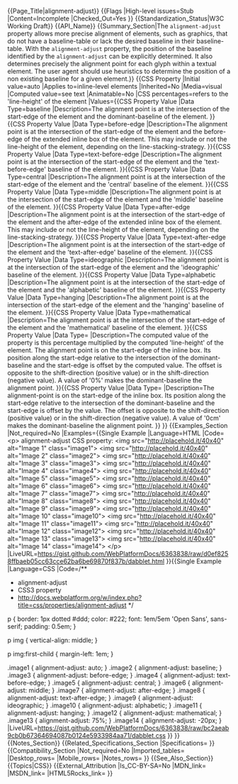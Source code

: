 {{Page_Title|alignment-adjust}}
{{Flags
|High-level issues=Stub
|Content=Incomplete
|Checked_Out=Yes
}}
{{Standardization_Status|W3C Working Draft}}
{{API_Name}}
{{Summary_Section|The <code>alignment-adjust</code> property allows more precise alignment of elements, such as graphics, that do not have a baseline-table or lack the desired baseline in their baseline-table. With the <code>alignment-adjust</code> property, the position of the baseline identified by the <code>alignment-adjust</code> can be explicitly determined. It also determines precisely the alignment point for each glyph within a textual element. The user agent should use heuristics to determine the position of a non existing baseline for a given element.}}
{{CSS Property
|Initial value=auto
|Applies to=inline-level elements
|Inherited=No
|Media=visual
|Computed value=see text
|Animatable=No
|CSS percentages=refers to the 'line-height' of the element
|Values={{CSS Property Value
|Data Type=baseline
|Description=The alignment point is at the intersection of the start-edge of the element and the dominant-baseline of the element.
}}{{CSS Property Value
|Data Type=before-edge
|Description=The alignment point is at the intersection of the start-edge of the element and the before-edge of the extended inline box of the element. This may include or not the line-height of the element, depending on the line-stacking-strategy.
}}{{CSS Property Value
|Data Type=text-before-edge
|Description=The alignment point is at the intersection of the start-edge of the element and the 'text-before-edge' baseline of the element.
}}{{CSS Property Value
|Data Type=central
|Description=The alignment point is at the intersection of the start-edge of the element and the 'central' baseline of the element.
}}{{CSS Property Value
|Data Type=middle
|Description=The alignment point is at the intersection of the start-edge of the element and the 'middle' baseline of the element.
}}{{CSS Property Value
|Data Type=after-edge
|Description=The alignment point is at the intersection of the start-edge of the element and the after-edge of the extended inline box of the element. This may include or not the line-height of the element, depending on the line-stacking-strategy.
}}{{CSS Property Value
|Data Type=text-after-edge
|Description=The alignment point is at the intersection of the start-edge of the element and the 'text-after-edge' baseline of the element.
}}{{CSS Property Value
|Data Type=ideographic
|Description=The alignment point is at the intersection of the start-edge of the element and the 'ideographic' baseline of the element.
}}{{CSS Property Value
|Data Type=alphabetic
|Description=The alignment point is at the intersection of the start-edge of the element and the 'alphabetic' baseline of the element.
}}{{CSS Property Value
|Data Type=hanging
|Description=The alignment point is at the intersection of the start-edge of the element and the 'hanging' baseline of the element.
}}{{CSS Property Value
|Data Type=mathematical
|Description=The alignment point is at the intersection of the start-edge of the element and the 'mathematical' baseline of the element.
}}{{CSS Property Value
|Data Type=<percentage>
|Description=The computed value of the property is this percentage multiplied by the computed 'line-height' of the element. The alignment point is on the start-edge of the inline box. Its position along the start-edge relative to the intersection of the dominant-baseline and the start-edge is offset by the computed value. The offset is opposite to the shift-direction (positive value) or in the shift-direction (negative value). A value of '0%' makes the dominant-baseline the alignment point.
}}{{CSS Property Value
|Data Type=<length>
|Description=The alignment-point is on the start-edge of the inline box. Its position along the start-edge relative to the intersection of the dominant-baseline and the start-edge is offset by the <length> value. The offset is opposite to the shift-direction (positive value) or in the shift-direction (negative value). A value of '0cm' makes the dominant-baseline the alignment point.
}}
}}
{{Examples_Section
|Not_required=No
|Examples={{Single Example
|Language=HTML
|Code=&lt;p&gt;
	alignment-adjust CSS property:
	&lt;img src=&quot;http://placehold.it/40x40&quot; alt=&quot;Image 1&quot; class=&quot;image1&quot;&gt;
	&lt;img src=&quot;http://placehold.it/40x40&quot; alt=&quot;Image 2&quot; class=&quot;image2&quot;&gt;
	&lt;img src=&quot;http://placehold.it/40x40&quot; alt=&quot;Image 3&quot; class=&quot;image3&quot;&gt;
	&lt;img src=&quot;http://placehold.it/40x40&quot; alt=&quot;Image 4&quot; class=&quot;image4&quot;&gt;
	&lt;img src=&quot;http://placehold.it/40x40&quot; alt=&quot;Image 5&quot; class=&quot;image5&quot;&gt;
	&lt;img src=&quot;http://placehold.it/40x40&quot; alt=&quot;Image 6&quot; class=&quot;image6&quot;&gt;
	&lt;img src=&quot;http://placehold.it/40x40&quot; alt=&quot;Image 7&quot; class=&quot;image7&quot;&gt;
	&lt;img src=&quot;http://placehold.it/40x40&quot; alt=&quot;Image 8&quot; class=&quot;image8&quot;&gt;
	&lt;img src=&quot;http://placehold.it/40x40&quot; alt=&quot;Image 9&quot; class=&quot;image9&quot;&gt;
	&lt;img src=&quot;http://placehold.it/40x40&quot; alt=&quot;Image 10&quot; class=&quot;image10&quot;&gt;
	&lt;img src=&quot;http://placehold.it/40x40&quot; alt=&quot;Image 11&quot; class=&quot;image11&quot;&gt;
	&lt;img src=&quot;http://placehold.it/40x40&quot; alt=&quot;Image 12&quot; class=&quot;image12&quot;&gt;
	&lt;img src=&quot;http://placehold.it/40x40&quot; alt=&quot;Image 13&quot; class=&quot;image13&quot;&gt;
	&lt;img src=&quot;http://placehold.it/40x40&quot; alt=&quot;Image 14&quot; class=&quot;image14&quot;&gt;
&lt;/p&gt;
|LiveURL=https://gist.github.com/WebPlatformDocs/6363838/raw/d0ef8258ffbaeb05cc63cce62ba6be69870f837b/dabblet.html
}}{{Single Example
|Language=CSS
|Code=/**
 * alignment-adjust
 * CSS3 property
 * http://docs.webplatform.org/w/index.php?title=css/properties/alignment-adjust
 */

p {
	border: 1px dotted #ddd;
	color: #222;
	font: 1em/5em 'Open Sans', sans-serif;
	padding: 0.5em;
}

p img {
	vertical-align: middle;
}

p img:first-child {
	margin-left: 1em;
}

.image1 { alignment-adjust: auto; }
.image2 { alignment-adjust: baseline; }
.image3 { alignment-adjust: before-edge; }
.image4 { alignment-adjust: text-before-edge; }
.image5 { alignment-adjust: central; }
.image6 { alignment-adjust: middle; }
.image7 { alignment-adjust: after-edge; }
.image8 { alignment-adjust: text-after-edge; }
.image9 { alignment-adjust: ideographic; }
.image10 { alignment-adjust: alphabetic; }
.image11 { alignment-adjust: hanging; }
.image12 { alignment-adjust: mathematical; }
.image13 { alignment-adjust: 75%; }
.image14 { alignment-adjust: -20px; }
|LiveURL=https://gist.github.com/WebPlatformDocs/6363838/raw/bc2aeab9cb0b67364694087b0124e5933984aa71/dabblet.css
}}
}}
{{Notes_Section}}
{{Related_Specifications_Section
|Specifications=
}}
{{Compatibility_Section
|Not_required=No
|Imported_tables=
|Desktop_rows=
|Mobile_rows=
|Notes_rows=
}}
{{See_Also_Section}}
{{Topics|CSS}}
{{External_Attribution
|Is_CC-BY-SA=No
|MDN_link=
|MSDN_link=
|HTML5Rocks_link=
}}